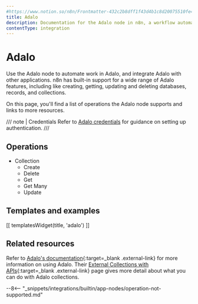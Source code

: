 ```yaml
---
#https://www.notion.so/n8n/Frontmatter-432c2b8dff1f43d4b1c8d20075510fe4
title: Adalo
description: Documentation for the Adalo node in n8n, a workflow automation platform. Includes details of operations and configuration, and links to examples and credentials information.
contentType: integration
---
```


# Adalo

Use the Adalo node to automate work in Adalo, and integrate Adalo with other applications. n8n has built-in support for a wide range of Adalo features, including like creating, getting, updating and deleting databases, records, and collections.

On this page, you'll find a list of operations the Adalo node supports and links to more resources.

/// note | Credentials
Refer to [Adalo credentials](/integrations/builtin/credentials/adalo/) for guidance on setting up authentication. 
///	

## Operations

* Collection
	* Create
	* Delete
	* Get
	* Get Many
	* Update

## Templates and examples

<!-- see https://www.notion.so/n8n/Pull-in-templates-for-the-integrations-pages-37c716837b804d30a33b47475f6e3780 -->
[[ templatesWidget(title, 'adalo') ]]

## Related resources

Refer to [Adalo's documentation](https://help.adalo.com/){:target=_blank .external-link} for more information on using Adalo. Their [External Collections with APIs](https://help.adalo.com/integrations/external-collections-with-apis){:target=_blank .external-link} page gives more detail about what you can do with Adalo collections.

--8<-- "_snippets/integrations/builtin/app-nodes/operation-not-supported.md"


